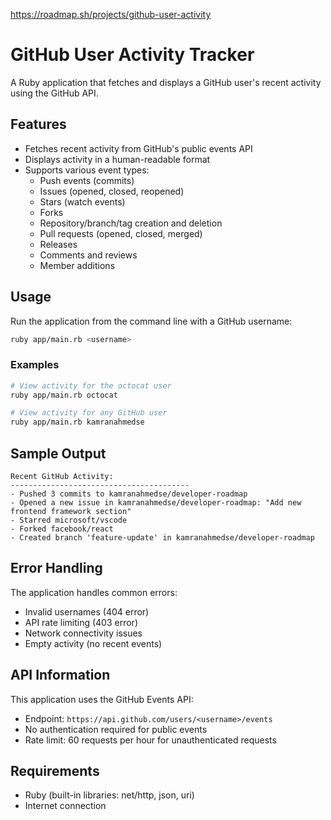 https://roadmap.sh/projects/github-user-activity
# GitHub User Activity Tracker

A Ruby application that fetches and displays a GitHub user's recent activity using the GitHub API.

## Features

- Fetches recent activity from GitHub's public events API
- Displays activity in a human-readable format
- Supports various event types:
  - Push events (commits)
  - Issues (opened, closed, reopened)
  - Stars (watch events)
  - Forks
  - Repository/branch/tag creation and deletion
  - Pull requests (opened, closed, merged)
  - Releases
  - Comments and reviews
  - Member additions

## Usage

Run the application from the command line with a GitHub username:

```bash
ruby app/main.rb <username>
```

### Examples

```bash
# View activity for the octocat user
ruby app/main.rb octocat

# View activity for any GitHub user
ruby app/main.rb kamranahmedse
```

## Sample Output

```
Recent GitHub Activity:
----------------------------------------
- Pushed 3 commits to kamranahmedse/developer-roadmap
- Opened a new issue in kamranahmedse/developer-roadmap: "Add new frontend framework section"
- Starred microsoft/vscode
- Forked facebook/react
- Created branch 'feature-update' in kamranahmedse/developer-roadmap
```

## Error Handling

The application handles common errors:

- Invalid usernames (404 error)
- API rate limiting (403 error)
- Network connectivity issues
- Empty activity (no recent events)

## API Information

This application uses the GitHub Events API:

- Endpoint: `https://api.github.com/users/<username>/events`
- No authentication required for public events
- Rate limit: 60 requests per hour for unauthenticated requests

## Requirements

- Ruby (built-in libraries: net/http, json, uri)
- Internet connection
